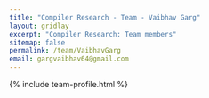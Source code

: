 ```yaml
---
title: "Compiler Research - Team - Vaibhav Garg"
layout: gridlay
excerpt: "Compiler Research: Team members"
sitemap: false
permalink: /team/VaibhavGarg
email: gargvaibhav64@gmail.com
---
```


{% include team-profile.html %}
